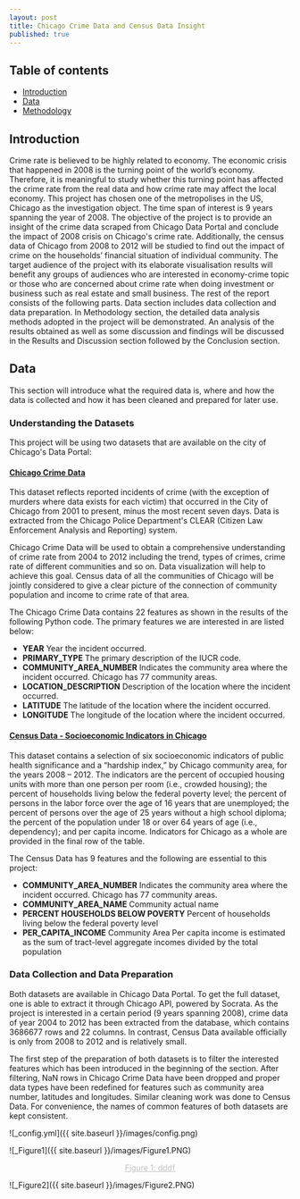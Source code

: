 ```yaml
---
layout: post
title: Chicago Crime Data and Census Data Insight
published: true
---
```


## Table of contents
* [Introduction](#introduction)
* [Data](#data)
* [Methodology](#method)

## Introduction <a name="introduction"></a>
Crime rate is believed to be highly related to economy. The economic crisis that happened in 2008 is the turning point of the world’s economy. Therefore, it is meaningful to study whether this turning point has affected the crime rate from the real data and how crime rate may affect the local economy.
This project has chosen one of the metropolises in the US, Chicago as the investigation object. The time span of interest is 9 years spanning the year of 2008. The objective of the project is to provide an insight of the crime data scraped from Chicago Data Portal and conclude the impact of 2008 crisis on Chicago's crime rate. Additionally, the census data of Chicago from 2008 to 2012 will be studied to find out the impact of crime on the households’ financial situation of individual community. 
The target audience of the project with its elaborate visualisation results will benefit any groups of audiences who are interested in economy-crime topic or those who are concerned about crime rate when doing investment or business such as real estate and small business.
The rest of the report consists of the following parts. Data section includes data collection and data preparation. In Methodology section, the detailed data analysis methods adopted in the project will be demonstrated. An analysis of the results obtained as well as some discussion and findings will be discussed in the Results and Discussion section followed by the Conclusion section.

## Data <a name="data"></a>
This section will introduce what the required data is, where and how the data is collected and how it has been cleaned and prepared for later use.
### Understanding the Datasets

This project will be using two datasets that are available on the city of Chicago's Data Portal:

#### [Chicago Crime Data](https://data.cityofchicago.org/Public-Safety/Crimes-2001-to-present/ijzp-q8t2)

This dataset reflects reported incidents of crime (with the exception of murders where data exists for each victim) that occurred in the City of Chicago from 2001 to present, minus the most recent seven days. Data is extracted from the Chicago Police Department's CLEAR (Citizen Law Enforcement Analysis and Reporting) system.
    
Chicago Crime Data will be used to obtain a comprehensive understanding of crime rate from 2004 to 2012 including the trend, types of crimes, crime rate of different communities and so on. Data visualization will help to achieve this goal. Census data of all the communities of Chicago will be jointly considered to give a clear picture of the connection of community population and income to crime rate of that area.

The Chicago Crime Data contains 22 features as shown in the results of the following Python code. The primary features we are interested in are listed below:
	
- **YEAR** Year the incident occurred.
- **PRIMARY_TYPE** The primary description of the IUCR code.
- **COMMUNITY_AREA_NUMBER** Indicates the community area where the incident occurred. Chicago has 77 community areas.
- **LOCATION_DESCRIPTION** Description of the location where the incident occurred.
- **LATITUDE** The latitude of the location where the incident occurred.
- **LONGITUDE** The longitude of the location where the incident occurred.

#### [Census Data - Socioeconomic Indicators in Chicago](https://data.cityofchicago.org/Health-Human-Services/Census-Data-Selected-socioeconomic-indicators-in-C/kn9c-c2s2)

This dataset contains a selection of six socioeconomic indicators of public health significance and a “hardship index,” by Chicago community area, for the years 2008 – 2012. The indicators are the percent of occupied housing units with more than one person per room (i.e., crowded housing); the percent of households living below the federal poverty level; the percent of persons in the labor force over the age of 16 years that are unemployed; the percent of persons over the age of 25 years without a high school diploma; the percent of the population under 18 or over 64 years of age (i.e., dependency); and per capita income. Indicators for Chicago as a whole are provided in the final row of the table.

The Census Data has 9 features and the following are essential to this project:
- **COMMUNITY_AREA_NUMBER** Indicates the community area where the incident occurred. Chicago has 77 community areas.
- **COMMUNITY_AREA_NAME** Community actual name
- **PERCENT HOUSEHOLDS BELOW POVERTY** Percent of households living below the federal poverty level
- **PER_CAPITA_INCOME** Community Area Per capita income is estimated as the sum of tract-level aggregate incomes divided by the total population

### Data Collection and Data Preparation

Both datasets are available in Chicago Data Portal. To get the full dataset, one is able to extract it through Chicago API, powered by Socrata. As the project is interested in a certain period (9 years spanning 2008), crime data of year 2004 to 2012 has been extracted from the database, which contains 3686677 rows and 22 columns. In contrast, Census Data available officially is only from 2008 to 2012 and is relatively small.

The first step of the preparation of both datasets is to filter the interested features which has been introduced in the beginning of the section. After filtering, NaN rows in Chicago Crime Data have been dropped and proper data types have been redefined for features such as community area number, latitudes and longitudes. Similar cleaning work was done to Census Data. For convenience, the names of common features of both datasets are kept consistent.

![_config.yml]({{ site.baseurl }}/images/config.png)

![_Figure1]({{ site.baseurl }}/images/Figure1.PNG)
<center style="font-size:14px;color:#C0C0C0;text-decoration:underline">Figure 1: dddf</center> 

![_Figure2]({{ site.baseurl }}/images/Figure2.PNG)










